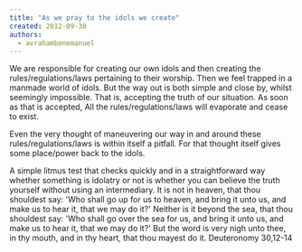 ```yaml
---
title: "As we pray to the idols we create"
created: 2012-09-30
authors: 
  - avrahambenemanuel
---
```


We are responsible for creating our own idols and then creating the rules/regulations/laws pertaining to their worship. Then we feel trapped in a manmade world of idols. But the way out is both simple and close by, whilst seemingly impossible. That is, accepting the truth of our situation. As soon as that is accepted, All the rules/regulations/laws will evaporate and cease to exist.

Even the very thought of maneuvering our way in and around these rules/regulations/laws is within itself a pitfall. For that thought itself gives some place/power back to the idols.

A simple litmus test that checks quickly and in a straightforward way whether something is idolatry or not is whether you can believe the truth yourself without using an intermediary. It is not in heaven, that thou shouldest say: 'Who shall go up for us to heaven, and bring it unto us, and make us to hear it, that we may do it?' Neither is it beyond the sea, that thou shouldest say: 'Who shall go over the sea for us, and bring it unto us, and make us to hear it, that we may do it?' But the word is very nigh unto thee, in thy mouth, and in thy heart, that thou mayest do it. Deuteronomy 30,12-14

